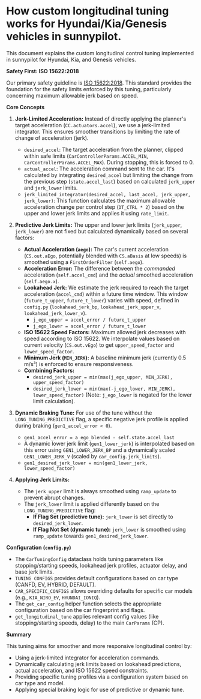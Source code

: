 # **How custom longitudinal tuning works for Hyundai/Kia/Genesis vehicles in sunnypilot.**

This document explains the custom longitudinal control tuning implemented in sunnypilot for Hyundai, Kia, and Genesis vehicles.

**Safety First: ISO 15622:2018**

Our primary safety guideline is [ISO 15622:2018](https://www.iso.org/obp/ui/en/#iso:std:iso:15622:ed-3:v1:en).
This standard provides the foundation for the safety limits enforced by this tuning, particularly concerning maximum allowable jerk based on speed.

**Core Concepts**

1.  **Jerk-Limited Acceleration:** Instead of directly applying the planner's target acceleration (`CC.actuators.accel`), we use a jerk-limited integrator. This ensures smoother transitions by limiting the rate of change of acceleration (jerk).
    *   `desired_accel`: The target acceleration from the planner, clipped within safe limits (`CarControllerParams.ACCEL_MIN`, `CarControllerParams.ACCEL_MAX`). During stopping, this is forced to 0.
    *   `actual_accel`: The acceleration command sent to the car. It's calculated by integrating `desired_accel` but limiting the change from the previous step (`state.accel_last`) based on calculated `jerk_upper` and `jerk_lower` limits.
    *   `jerk_limited_integrator(desired_accel, last_accel, jerk_upper, jerk_lower)`: This function calculates the maximum allowable acceleration change per control step (`DT_CTRL * 2`) based on the upper and lower jerk limits and applies it using `rate_limit`.

2.  **Predictive Jerk Limits:** The upper and lower jerk limits (`jerk_upper`, `jerk_lower`) are not fixed but calculated dynamically based on several factors:
    *   **Actual Acceleration (`aego`):** The car's current acceleration (`CS.out.aEgo`, potentially blended with `CS.aBasis` at low speeds) is smoothed using a `FirstOrderFilter` (`self.aego`).
    *   **Acceleration Error:** The difference between the *commanded* acceleration (`self.accel_cmd`) and the *actual* smoothed acceleration (`self.aego.x`).
    *   **Lookahead Jerk:** We estimate the jerk required to reach the target acceleration (`accel_cmd`) within a future time window. This window (`future_t_upper`, `future_t_lower`) varies with speed, defined in `config.py` (`lookahead_jerk_bp`, `lookahead_jerk_upper_v`, `lookahead_jerk_lower_v`).
        *   `j_ego_upper = accel_error / future_t_upper`
        *   `j_ego_lower = accel_error / future_t_lower`
    *   **ISO 15622 Speed Factors:** Maximum allowed jerk decreases with speed according to ISO 15622. We interpolate values based on current velocity (`CS.out.vEgo`) to get `upper_speed_factor` and `lower_speed_factor`.
    *   **Minimum Jerk (`MIN_JERK`):** A baseline minimum jerk (currently 0.5 m/s³) is enforced to ensure responsiveness.
    *   **Combining Factors:**
        *   `desired_jerk_upper = min(max(j_ego_upper, MIN_JERK), upper_speed_factor)`
        *   `desired_jerk_lower = min(max(-j_ego_lower, MIN_JERK), lower_speed_factor)` (Note: `j_ego_lower` is negated for the lower limit calculation).

3.  **Dynamic Braking Tune:** For use of the tune without the `LONG_TUNING_PREDICTIVE` flag, a specific negative jerk profile is applied during braking (`gen1_accel_error < 0`).
    *   `gen1_accel_error = a_ego_blended - self.state.accel_last`
    *   A dynamic lower jerk limit (`gen1_lower_jerk`) is interpolated based on this error using `GEN1_LOWER_JERK_BP` and a dynamically scaled `GEN1_LOWER_JERK_V` (scaled by `car_config.jerk_limits`).
    *   `gen1_desired_jerk_lower = min(gen1_lower_jerk, lower_speed_factor)`

4.  **Applying Jerk Limits:**
    *   The `jerk_upper` limit is always smoothed using `ramp_update` to prevent abrupt changes.
    *   The `jerk_lower` limit is applied differently based on the `LONG_TUNING_PREDICTIVE` flag:
        *   **If Flag Set (predictive tune):** `jerk_lower` is set directly to `desired_jerk_lower`.
        *   **If Flag Not Set (dynamic tune):** `jerk_lower` is smoothed using `ramp_update` towards `gen1_desired_jerk_lower`.

**Configuration (`config.py`)**

*   The `CarTuningConfig` dataclass holds tuning parameters like stopping/starting speeds, lookahead jerk profiles, actuator delay, and base jerk limits.
*   `TUNING_CONFIGS` provides default configurations based on car type (CANFD, EV, HYBRID, DEFAULT).
*   `CAR_SPECIFIC_CONFIGS` allows overriding defaults for specific car models (e.g., `KIA_NIRO_EV`, `HYUNDAI_IONIQ`).
*   The `get_car_config` helper function selects the appropriate configuration based on the car fingerprint and flags.
*   `get_longitudinal_tune` applies relevant config values (like stopping/starting speeds, delay) to the main `CarParams` (CP).

**Summary**

This tuning aims for smoother and more responsive longitudinal control by:
*   Using a jerk-limited integrator for acceleration commands.
*   Dynamically calculating jerk limits based on lookahead predictions, actual acceleration, and ISO 15622 speed constraints.
*   Providing specific tuning profiles via a configuration system based on car type and model.
*   Applying special braking logic for use of predictive or dynamic tune.
